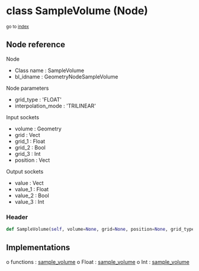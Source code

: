 # class SampleVolume (Node)

<sub>go to [index](/docs/index.md)</sub>

## Node reference

Node
 - Class name : SampleVolume
 - bl_idname : GeometryNodeSampleVolume

Node parameters
 - grid_type : 'FLOAT'
 - interpolation_mode : 'TRILINEAR'

Input sockets
 - volume : Geometry
 - grid : Vect
 - grid_1 : Float
 - grid_2 : Bool
 - grid_3 : Int
 - position : Vect

Output sockets
 - value : Vect
 - value_1 : Float
 - value_2 : Bool
 - value_3 : Int

### Header

``` python
def SampleVolume(self, volume=None, grid=None, position=None, grid_type='FLOAT', interpolation_mode='TRILINEAR', node_label=None, node_color=None):
```

## Implementations

o functions : [sample_volume](/docs/GeoNodes_classes/GLOBAL.md#sample_volume)
o Float : [sample_volume](/docs/GeoNodes_classes/Float.md#sample_volume)
o Int : [sample_volume](/docs/GeoNodes_classes/Int.md#sample_volume)

